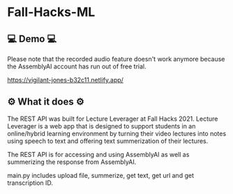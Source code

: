 # Fall-Hacks-ML

## 💻 Demo 💻

Please note that the recorded audio feature doesn't work anymore because the AssemblyAI account has run out of free trial. 

https://vigilant-jones-b32c11.netlify.app/

## ⚙️ What it does ⚙️

The REST API was built for Lecture Leverager at Fall Hacks 2021. Lecture Leverager is a web app that is designed to support students in an online/hybrid learning 
environment by turning their video lectures into notes using speech to text and offering text summerization of their lectures.  

The REST API is for accessing and using AssemblyAI as well as summerizing the response from AssemblyAI. 

main.py includes upload file, summerize, get text, get url and get transcription ID. 
